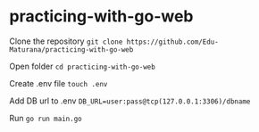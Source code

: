 # practicing-with-go-web
Clone the repository 
`git clone https://github.com/Edu-Maturana/practicing-with-go-web`

Open folder
`cd practicing-with-go-web`

Create .env file
`touch .env`

Add DB url to .env
`DB_URL=user:pass@tcp(127.0.0.1:3306)/dbname`

Run
`go run main.go`
